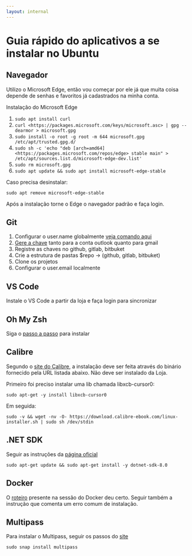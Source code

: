 ```yaml
---
layout: internal
---
```


# Guia rápido do aplicativos a se instalar no Ubuntu

## Navegador

Utilizo o Microsoft Edge, então vou começar por ele já que muita coisa depende de senhas e favoritos já cadastrados na minha conta.

Instalação do Microsoft Edge

1. `sudo apt install curl`
1. `curl <https://packages.microsoft.com/keys/microsoft.asc> | gpg --dearmor > microsoft.gpg`
1. `sudo install -o root -g root -m 644 microsoft.gpg /etc/apt/trusted.gpg.d/`
1. `sudo sh -c 'echo "deb [arch=amd64] <https://packages.microsoft.com/repos/edge> stable main" > /etc/apt/sources.list.d/microsoft-edge-dev.list'`
1. `sudo rm microsoft.gpg`
1. `sudo apt update && sudo apt install microsoft-edge-stable`

Caso precisa desinstalar:

`sudo apt remove microsoft-edge-stable`

Após a instalação torne o Edge o navegador padrão e faça login.

## Git

1. Configurar o user.name globalmente [veja comando aqui](https://jeannandrade.github.io/content/git/index.html#configurando-o-git)
1. [Gere a chave](https://jeannandrade.github.io/content/git/index.html#gerando-uma-nova-chave-ssh-e-adicionando-a-ao-agente-ssh) tanto para a conta outlook quanto para gmail
1. Registre as chaves no github, gitlab, bitbuket
1. Crie a estrutura de pastas $repo -> (github, gitlab, bitbuket)
1. Clone os projetos
1. Configurar o user.email localmente

## VS Code

Instale o VS Code a partir da loja e faça login para sincronizar

## Oh My Zsh

Siga o [passo a passo](https://jeannandrade.github.io/content/linux/terminal/index.html#instalando-o-oh-my-zsh-no-linux) para instalar

## Calibre

Segundo o [site do Calibre](https://calibre-ebook.com/download_linux), a instalação deve ser feita através do binário fornecido pela URL listada abaixo. Não deve ser instalado da Loja.

Primeiro foi preciso instalar uma lib chamada libxcb-cursor0:

`sudo apt-get -y install libxcb-cursor0`

Em seguida:

`sudo -v && wget -nv -O- https://download.calibre-ebook.com/linux-installer.sh | sudo sh /dev/stdin`

## .NET SDK

Seguir as instruções da [página oficial](https://learn.microsoft.com/en-us/dotnet/core/install/linux-ubuntu-2310)

`sudo apt-get update && sudo apt-get install -y dotnet-sdk-8.0`

## Docker

O [roteiro](https://jeannandrade.github.io/content/docker/como_instalar/index.html) presente na sessão do Docker deu certo. Seguir também a instrução que comenta um erro comum de instalação.

## Multipass

Para instalar o Multipass, seguir os passos do [site](https://multipass.run/install)

`sudo snap install multipass`
